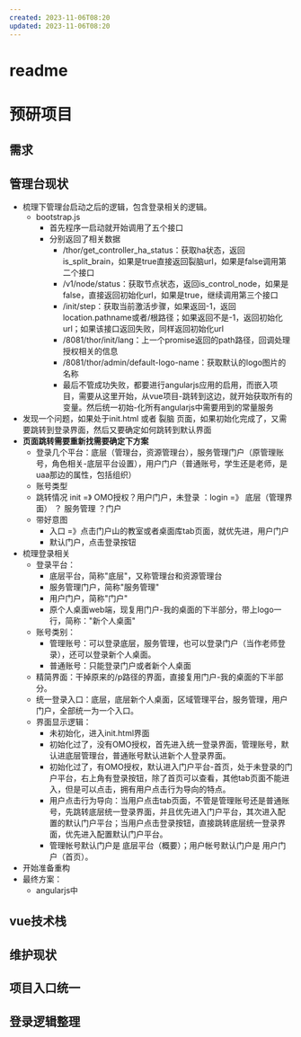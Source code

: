 ```yaml
---
created: 2023-11-06T08:20
updated: 2023-11-06T08:20
---
```

# readme

# 预研项目

## 需求

## 管理台现状

* 梳理下管理台启动之后的逻辑，包含登录相关的逻辑。
  * bootstrap.js
    * 首先程序一启动就开始调用了五个接口
    * 分别返回了相关数据
      * /thor/get\_controller\_ha\_status：获取ha状态，返回is\_split\_brain，如果是true直接返回裂脑url，如果是false调用第二个接口
      * /v1/node/status：获取节点状态，返回is\_control\_node，如果是false，直接返回初始化url，如果是true，继续调用第三个接口
      * /init/step：获取当前激活步骤，如果返回-1，返回location.pathname或者/根路径；如果返回不是-1，返回初始化url；如果该接口返回失败，同样返回初始化url
      * /8081/thor/init/lang：上一个promise返回的path路径，回调处理授权相关的信息
      * /8081/thor/admin/default-logo-name：获取默认的logo图片的名称
      * 最后不管成功失败，都要进行angularjs应用的启用，而嵌入项目，需要从这里开始，从vue项目-跳转到这边，就开始获取所有的变量。然后统一初始-化所有angularjs中需要用到的常量服务
* 发现一个问题，如果处于init.html 或者 裂脑 页面，如果初始化完成了，又需要跳转到登录界面，然后又要确定如何跳转到默认界面
* **页面跳转需要重新找需要确定下方案**
  * 登录几个平台：底层（管理台，资源管理台），服务管理门户（原管理账号，角色相关-底层平台设置），用户门户（普通账号，学生还是老师，是uaa那边的属性，包括组织）
  * 账号类型
  * 跳转情况 init =》 OMO授权？用户门户，未登录 ：login =》 底层（管理界面） ？ 服务管理 ？门户
  * 带好意图
    * 入口 =》点击门户山的教室或者桌面库tab页面，就优先进，用户门户
    * 默认门户，点击登录按钮
* 梳理登录相关
  * 登录平台：
    * 底层平台，简称"底层"，又称管理台和资源管理台
    * 服务管理门户，简称"服务管理"
    * 用户门户，简称"门户"
    * 原个人桌面web端，现复用门户-我的桌面的下半部分，带上logo一行，简称："新个人桌面"
  * 账号类别：
    * 管理账号：可以登录底层，服务管理，也可以登录门户（当作老师登录），还可以登录新个人桌面。
    * 普通账号：只能登录门户或者新个人桌面
  * 精简界面：干掉原来的/p路径的界面，直接复用门户-我的桌面的下半部分。
  * 统一登录入口：底层，底层新个人桌面，区域管理平台，服务管理，用户门户，全部统一为一个入口。
  * 界面显示逻辑：
    * 未初始化，进入init.html界面
    * 初始化过了，没有OMO授权，首先进入统一登录界面，管理账号，默认进底层管理台，普通账号默认进新个人登录界面。
    * 初始化过了，有OMO授权，默认进入门户平台-首页，处于未登录的门户平台，右上角有登录按钮，除了首页可以查看，其他tab页面不能进入，但是可以点击，拥有用户点击行为导向的特点。
    * 用户点击行为导向：当用户点击tab页面，不管是管理账号还是普通账号，先跳转底层统一登录界面，并且优先进入门户平台，其次进入配置的默认门户平台；当用户点击登录按钮，直接跳转底层统一登录界面，优先进入配置默认门户平台。
    * 管理帐号默认门户是  底层平台（概要）；用户帐号默认门户是  用户门户（首页）。
* 开始准备重构
* 最终方案：
  * angularjs中

## vue技术栈

## 维护现状

## 项目入口统一

## 登录逻辑整理
